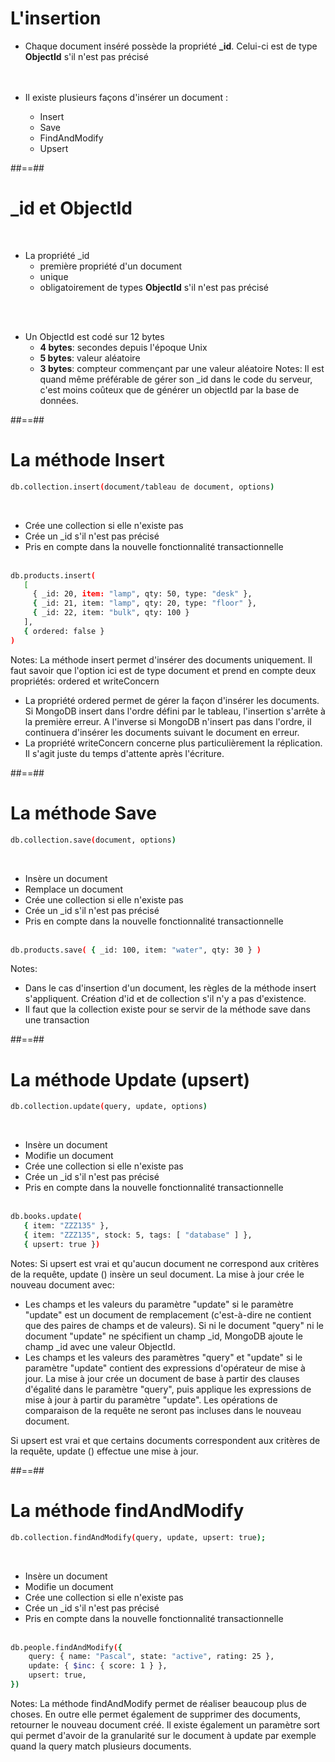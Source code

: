 <!-- .slide: class="sfeir-basic-slide"-->
# L'insertion
- Chaque document inséré possède la propriété <b>_id</b>. Celui-ci est de type <b>ObjectId</b> s'il n'est pas précisé
<br><br><br>

- Il existe plusieurs façons d'insérer un document :
    - Insert
    <!-- .element: class="bold" -->
    - Save
    <!-- .element: class="bold" -->
    - FindAndModify
    <!-- .element: class="bold" -->
    - Upsert
    <!-- .element: class="bold" -->

##==##

<!-- slide: class="transition-white sfeir-basic-slide"-->
# _id et ObjectId
<br>

- La propriété _id
    - première propriété d'un document
    - unique
    - obligatoirement de types <b>ObjectId</b> s'il n'est pas précisé

<br><br>

- Un ObjectId est codé sur 12 bytes
    - <b>4 bytes</b>: secondes depuis l'époque Unix
    - <b>5 bytes</b>: valeur aléatoire
    - <b>3 bytes</b>: compteur commençant par une valeur aléatoire
Notes: Il est quand même préférable de gérer son _id dans le code du serveur, c'est moins coûteux que de générer un objectId par la base de données.

##==##

<!-- .slide: class="with-code inconsolata"-->
# La méthode Insert
```bash
db.collection.insert(document/tableau de document, options)
```
<!-- .element: class="big-code"-->
<br>

- Crée une collection si elle n'existe pas
- Crée un _id s'il n'est pas précisé
- Pris en compte dans la nouvelle fonctionnalité transactionnelle
<br><br>

```bash
db.products.insert(
   [
     { _id: 20, item: "lamp", qty: 50, type: "desk" },
     { _id: 21, item: "lamp", qty: 20, type: "floor" },
     { _id: 22, item: "bulk", qty: 100 }
   ],
   { ordered: false }
)
```
Notes: La méthode insert permet d'insérer des documents uniquement.
Il faut savoir que l'option ici est de type document et prend en compte deux propriétés: ordered et writeConcern
- La propriété ordered permet de gérer la façon d'insérer les documents. Si MongoDB insert dans l'ordre défini par le tableau, l'insertion s'arrête à la première erreur. A l'inverse si MongoDB n'insert pas dans l'ordre, il continuera d'insérer les documents suivant le document en erreur.
- La propriété writeConcern concerne plus particulièrement la réplication. Il s'agit juste du temps d'attente après l'écriture.

##==##

<!-- .slide: class="with-code inconsolata"-->
# La méthode Save
```bash
db.collection.save(document, options)
```
<!-- .element: class="big-code"-->
<br>

- Insère un document
- Remplace un document
- Crée une collection si elle n'existe pas
- Crée un _id s'il n'est pas précisé
- Pris en compte dans la nouvelle fonctionnalité transactionnelle
<br><br>

```bash
db.products.save( { _id: 100, item: "water", qty: 30 } )
```
Notes: 
- Dans le cas d'insertion d'un document, les règles de la méthode insert s'appliquent. Création d'id et de collection s'il n'y a pas d'existence.
- Il faut que la collection existe pour se servir de la méthode save dans une transaction

##==##

<!-- .slide: class="with-code inconsolata"-->
# La méthode Update (upsert)
```bash
db.collection.update(query, update, options)
```
<!-- .element: class="big-code"-->
<br>

- Insère un document
- Modifie un document
- Crée une collection si elle n'existe pas
- Crée un _id s'il n'est pas précisé
- Pris en compte dans la nouvelle fonctionnalité transactionnelle
<br><br>

```bash
db.books.update(
   { item: "ZZZ135" },
   { item: "ZZZ135", stock: 5, tags: [ "database" ] },
   { upsert: true })
```
Notes: Si upsert est vrai et qu'aucun document ne correspond aux critères de la requête, update () insère un seul document. La mise à jour crée le nouveau document avec:
- Les champs et les valeurs du paramètre "update" si le paramètre "update" est un document de remplacement (c'est-à-dire ne contient que des paires de champs et de valeurs). Si ni le document "query" ni le document "update" ne spécifient un champ _id, MongoDB ajoute le champ _id avec une valeur ObjectId.
- Les champs et les valeurs des paramètres "query" et "update" si le paramètre "update" contient des expressions d'opérateur de mise à jour. La mise à jour crée un document de base à partir des clauses d'égalité dans le paramètre "query", puis applique les expressions de mise à jour à partir du paramètre "update". Les opérations de comparaison de la requête ne seront pas incluses dans le nouveau document.

Si upsert est vrai et que certains documents correspondent aux critères de la requête, update () effectue une mise à jour.

##==##

<!-- .slide: class="sfeir-basic-slide with-code"-->
# La méthode findAndModify
```bash
db.collection.findAndModify(query, update, upsert: true);
```
<!-- .element: class="big-code"-->
<br>

- Insère un document
- Modifie un document
- Crée une collection si elle n'existe pas
- Crée un _id s'il n'est pas précisé
- Pris en compte dans la nouvelle fonctionnalité transactionnelle
<br><br>

```bash
db.people.findAndModify({
    query: { name: "Pascal", state: "active", rating: 25 },
    update: { $inc: { score: 1 } },
    upsert: true,
})
```
Notes: La méthode findAndModify permet de réaliser beaucoup plus de choses. En outre elle permet également de supprimer des documents, retourner le nouveau document créé.
Il existe également un paramètre sort qui permet d'avoir de la granularité sur le document à update par exemple quand la query match plusieurs documents.
